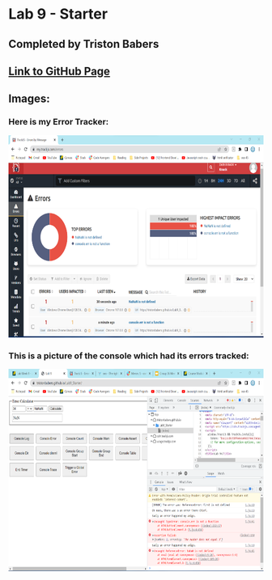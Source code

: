 # Lab 9 - Starter

## Completed by Triston Babers

## [Link to GitHub Page]( https://tristonbabers.github.io/Lab9_Starter/)

## Images:
### Here is my Error Tracker:
<img src="https://github.com/TristonBabers/Lab9_Starter/blob/main/Error_Tracker_Log.png" width="600" height="400">

### This is a picture of the console which had its errors tracked:
<img src="https://github.com/TristonBabers/Lab9_Starter/blob/main/Error_Console.png" width="600" height="400">

